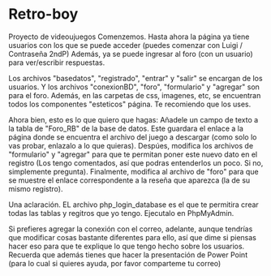 # Retro-boy
Proyecto de videoujuegos
Comenzemos. Hasta ahora la página ya tiene usuarios con los que se puede acceder (puedes comenzar con Luigi / Contraseña 2ndP)
Además, ya se puede ingresar al foro (con un usuario) para ver/escribir respuestas.

Los archivos "basedatos", "registrado", "entrar" y "salir" se encargan de los usuarios.
Y los archivos "conexionBD", "foro", "formulario" y "agregar" son para el foro.
Además, en las carpetas de css, imagenes, etc, se encuentran todos los componentes "esteticos" página. Te recomiendo que los uses.

Ahora bien, esto es lo que quiero que hagas: Añadele un campo de texto a la tabla de "Foro_RB" de la base de datos. Este guardara el enlace a la página donde se encuentra el archivo del juego a descargar (como solo lo vas probar, enlazalo a lo que quieras). Despúes, modifica los archivos de "formulario" y "agregar" para que te permitan poner este nuevo dato en el registro (Los tengo comentados, así que podras entenderlos un poco. Si no, simplemente pregunta). Finalmente, modifica al archivo de "foro" para que se muestre el enlace correspondente a la reseña que aparezca (la de su mismo registro).

Una aclaración. EL archivo php_login_database es el que te permitira crear todas las tablas y regitros que yo tengo. Ejecutalo en 
PhpMyAdmin.

Si prefieres agregar la conexión con el correo, adelante, aunque tendrías que modificar cosas bastante diferentes para ello, así que dime si piensas hacer eso para que te explique lo que tengo hecho sobre los usuarios.
Recuerda que además tienes que hacer la presentación de Power Point (para lo cual si quieres ayuda, por favor comparteme tu correo)
